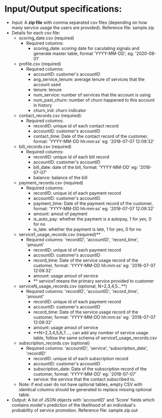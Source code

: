 # Input/Output specifications:
- Input: A **zip file** with comma separated csv files (depending on how many service usage the users are provided). Reference file: sample.zip
- Details for each csv file:
    - scoring_date.csv (required)
        - Required columns:
            - scoring_date: scoring date for caculating signals and generate master table, format 'YYYY-MM-DD', eg: '2020-08-01'
    - profile.csv (required)
        - Required columns: 
            - accountID: customer's accountID
            - avg_service_tenure: average tenure of services that the account used
            - tenure: tenure
            - num_service: number of services that the account is using
            - num_past_churn: number of churn happened to this account in history
            - churn_ind: churn indicator
    - contact_records.csv (required):
        - Required columns:
    	    - recordID: unique id of each contact record
            - accountID: customer's accountID
            - contact_time: Date of the contact record of the customer, format: 'YYYY-MM-DD hh:mm:ss' eg: '2018-07-07 12:09:32'
    - bill_records.csv (required)
        - Required columns: 
            - recordID: unique id of each bill record
            - accountID: customer's accountID
            - bill_date: date of the bill, format: 'YYYY-MM-DD' eg: '2018-07-07'
            - balance: balance of the bill
    - payment_records.csv (required)
        - Required columns: 
            - recordID: unique id of each payment record
            - accountID: customer's accountID
            - payment_time: Date of the payment record of the customer, format: 'YYYY-MM-DD hh:mm:ss' eg: '2018-07-07 12:09:32'
            - amount: amout of payment
            - is_auto_pay: whether the payment is a autopay, 1 for yes, 0 for no
            - is_late: whether the payment is late, 1 for yes, 0 for no
    - service1_usage_records.csv (required)**
        - Required columns: 'recordID', 'accountID', 'record_time', 'amount'
            - recordID: unique id of each payment record
            - accountID: customer's accountID
            - record_time: Date of the service usage record of the customer, format: 'YYYY-MM-DD hh:mm:ss' eg: '2018-07-07 12:09:32'
            - amount: usage amout of service
            - ** service1 means the primary service provided to customer
    - serviceN_usage_records.csv (optional, N=2,3,4,5...**)
        - Required columns: 'recordID', 'accountID', 'record_time', 'amount'
            - recordID: unique id of each payment record
            - accountID: customer's accountID
            - record_time: Date of the service usage record of the customer, format: 'YYYY-MM-DD hh:mm:ss' eg: '2018-07-07 12:09:32'
            - amount: usage amout of service
            - **N=2,3,4,5,6,7...., can add any number of service usage table, follow the same schema of service1_usage_records.csv
    - subscription_records.csv (optional)
        - Required columns: 'accountID', 'service', 'subscription_date', 'recordID'
            - recordID: unique id of each subscription record
            - accountID: customer's accountID
            - subscription_date: Date of the subscription record of the customer, format: 'YYYY-MM-DD' eg: '2018-07-07'
            - service: the service that the contact subscribed to. 
    - Note: if end user do not have optional tables, empty CSV with identical columns should be generated to replace missing optional table.
- Output: A list of JSON objects with 'accountID' and 'Score' fields which contains model's prediction of the likelihood of an individual's probability of service promotion. Reference file: sample.zip.out